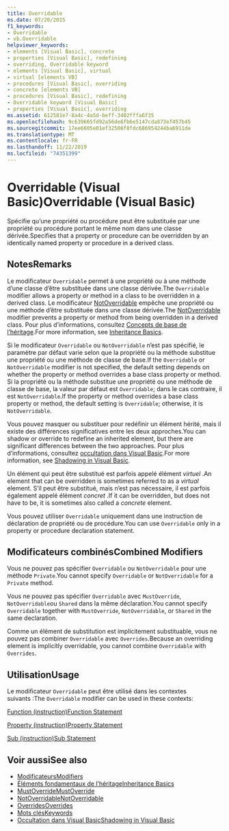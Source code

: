 ```yaml
---
title: Overridable
ms.date: 07/20/2015
f1_keywords:
- Overridable
- vb.Overridable
helpviewer_keywords:
- elements [Visual Basic], concrete
- properties [Visual Basic], redefining
- overriding, Overridable keyword
- elements [Visual Basic], virtual
- virtual [elements VB]
- procedures [Visual Basic], overriding
- concrete [elements VB]
- procedures [Visual Basic], redefining
- Overridable keyword [Visual Basic]
- properties [Visual Basic], overriding
ms.assetid: 612581e7-8a4c-4a5d-beff-3402fffa6f35
ms.openlocfilehash: 9c639665fd92a56de6fb6e5147cda873ef457b45
ms.sourcegitcommit: 17ee6605e01ef32506f8fdc686954244ba6911de
ms.translationtype: MT
ms.contentlocale: fr-FR
ms.lasthandoff: 11/22/2019
ms.locfileid: "74351399"
---
```

# <a name="overridable-visual-basic"></a><span data-ttu-id="10c01-102">Overridable (Visual Basic)</span><span class="sxs-lookup"><span data-stu-id="10c01-102">Overridable (Visual Basic)</span></span>
<span data-ttu-id="10c01-103">Spécifie qu’une propriété ou procédure peut être substituée par une propriété ou procédure portant le même nom dans une classe dérivée.</span><span class="sxs-lookup"><span data-stu-id="10c01-103">Specifies that a property or procedure can be overridden by an identically named property or procedure in a derived class.</span></span>  
  
## <a name="remarks"></a><span data-ttu-id="10c01-104">Notes</span><span class="sxs-lookup"><span data-stu-id="10c01-104">Remarks</span></span>  
 <span data-ttu-id="10c01-105">Le modificateur `Overridable` permet à une propriété ou à une méthode d’une classe d’être substituée dans une classe dérivée.</span><span class="sxs-lookup"><span data-stu-id="10c01-105">The `Overridable` modifier allows a property or method in a class to be overridden in a derived class.</span></span> <span data-ttu-id="10c01-106">Le modificateur [NotOverridable](../../../visual-basic/language-reference/modifiers/notoverridable.md) empêche une propriété ou une méthode d’être substituée dans une classe dérivée.</span><span class="sxs-lookup"><span data-stu-id="10c01-106">The [NotOverridable](../../../visual-basic/language-reference/modifiers/notoverridable.md) modifier prevents a property or method from being overridden in a derived class.</span></span>  <span data-ttu-id="10c01-107">Pour plus d’informations, consultez [Concepts de base de l’héritage](../../../visual-basic/programming-guide/language-features/objects-and-classes/inheritance-basics.md).</span><span class="sxs-lookup"><span data-stu-id="10c01-107">For more information, see [Inheritance Basics](../../../visual-basic/programming-guide/language-features/objects-and-classes/inheritance-basics.md).</span></span>  
  
 <span data-ttu-id="10c01-108">Si le modificateur `Overridable` ou `NotOverridable` n’est pas spécifié, le paramètre par défaut varie selon que la propriété ou la méthode substitue une propriété ou une méthode de classe de base.</span><span class="sxs-lookup"><span data-stu-id="10c01-108">If the `Overridable` or `NotOverridable` modifier is not specified, the default setting depends on whether the property or method overrides a base class property or method.</span></span> <span data-ttu-id="10c01-109">Si la propriété ou la méthode substitue une propriété ou une méthode de classe de base, la valeur par défaut est `Overridable`; dans le cas contraire, il est `NotOverridable`.</span><span class="sxs-lookup"><span data-stu-id="10c01-109">If the property or method overrides a base class property or method, the default setting is `Overridable`; otherwise, it is `NotOverridable`.</span></span>  
  
 <span data-ttu-id="10c01-110">Vous pouvez masquer ou substituer pour redéfinir un élément hérité, mais il existe des différences significatives entre les deux approches.</span><span class="sxs-lookup"><span data-stu-id="10c01-110">You can shadow or override to redefine an inherited element, but there are significant differences between the two approaches.</span></span> <span data-ttu-id="10c01-111">Pour plus d’informations, consultez [occultation dans Visual Basic](../../../visual-basic/programming-guide/language-features/declared-elements/shadowing.md).</span><span class="sxs-lookup"><span data-stu-id="10c01-111">For more information, see [Shadowing in Visual Basic](../../../visual-basic/programming-guide/language-features/declared-elements/shadowing.md).</span></span>  
  
 <span data-ttu-id="10c01-112">Un élément qui peut être substitué est parfois appelé élément *virtuel* .</span><span class="sxs-lookup"><span data-stu-id="10c01-112">An element that can be overridden is sometimes referred to as a *virtual* element.</span></span> <span data-ttu-id="10c01-113">S’il peut être substitué, mais n’est pas nécessaire, il est parfois également appelé élément *concret* .</span><span class="sxs-lookup"><span data-stu-id="10c01-113">If it can be overridden, but does not have to be, it is sometimes also called a *concrete* element.</span></span>  
  
 <span data-ttu-id="10c01-114">Vous pouvez utiliser `Overridable` uniquement dans une instruction de déclaration de propriété ou de procédure.</span><span class="sxs-lookup"><span data-stu-id="10c01-114">You can use `Overridable` only in a property or procedure declaration statement.</span></span>  
  
## <a name="combined-modifiers"></a><span data-ttu-id="10c01-115">Modificateurs combinés</span><span class="sxs-lookup"><span data-stu-id="10c01-115">Combined Modifiers</span></span>  
 <span data-ttu-id="10c01-116">Vous ne pouvez pas spécifier `Overridable` ou `NotOverridable` pour une méthode `Private`.</span><span class="sxs-lookup"><span data-stu-id="10c01-116">You cannot specify `Overridable` or `NotOverridable` for a `Private` method.</span></span>  
  
 <span data-ttu-id="10c01-117">Vous ne pouvez pas spécifier `Overridable` avec `MustOverride`, `NotOverridable`ou `Shared` dans la même déclaration.</span><span class="sxs-lookup"><span data-stu-id="10c01-117">You cannot specify `Overridable` together with `MustOverride`, `NotOverridable`, or `Shared` in the same declaration.</span></span>  
  
 <span data-ttu-id="10c01-118">Comme un élément de substitution est implicitement substituable, vous ne pouvez pas combiner `Overridable` avec `Overrides`.</span><span class="sxs-lookup"><span data-stu-id="10c01-118">Because an overriding element is implicitly overridable, you cannot combine `Overridable` with `Overrides`.</span></span>  
  
## <a name="usage"></a><span data-ttu-id="10c01-119">Utilisation</span><span class="sxs-lookup"><span data-stu-id="10c01-119">Usage</span></span>  
 <span data-ttu-id="10c01-120">Le modificateur `Overridable` peut être utilisé dans les contextes suivants :</span><span class="sxs-lookup"><span data-stu-id="10c01-120">The `Overridable` modifier can be used in these contexts:</span></span>  
  
 [<span data-ttu-id="10c01-121">Function (instruction)</span><span class="sxs-lookup"><span data-stu-id="10c01-121">Function Statement</span></span>](../../../visual-basic/language-reference/statements/function-statement.md)  
  
 [<span data-ttu-id="10c01-122">Property (instruction)</span><span class="sxs-lookup"><span data-stu-id="10c01-122">Property Statement</span></span>](../../../visual-basic/language-reference/statements/property-statement.md)  
  
 [<span data-ttu-id="10c01-123">Sub (instruction)</span><span class="sxs-lookup"><span data-stu-id="10c01-123">Sub Statement</span></span>](../../../visual-basic/language-reference/statements/sub-statement.md)  
  
## <a name="see-also"></a><span data-ttu-id="10c01-124">Voir aussi</span><span class="sxs-lookup"><span data-stu-id="10c01-124">See also</span></span>

- [<span data-ttu-id="10c01-125">Modificateurs</span><span class="sxs-lookup"><span data-stu-id="10c01-125">Modifiers</span></span>](../../../visual-basic/language-reference/modifiers/index.md)
- [<span data-ttu-id="10c01-126">Éléments fondamentaux de l’héritage</span><span class="sxs-lookup"><span data-stu-id="10c01-126">Inheritance Basics</span></span>](../../../visual-basic/programming-guide/language-features/objects-and-classes/inheritance-basics.md)
- [<span data-ttu-id="10c01-127">MustOverride</span><span class="sxs-lookup"><span data-stu-id="10c01-127">MustOverride</span></span>](../../../visual-basic/language-reference/modifiers/mustoverride.md)
- [<span data-ttu-id="10c01-128">NotOverridable</span><span class="sxs-lookup"><span data-stu-id="10c01-128">NotOverridable</span></span>](../../../visual-basic/language-reference/modifiers/notoverridable.md)
- [<span data-ttu-id="10c01-129">Overrides</span><span class="sxs-lookup"><span data-stu-id="10c01-129">Overrides</span></span>](../../../visual-basic/language-reference/modifiers/overrides.md)
- [<span data-ttu-id="10c01-130">Mots clés</span><span class="sxs-lookup"><span data-stu-id="10c01-130">Keywords</span></span>](../../../visual-basic/language-reference/keywords/index.md)
- [<span data-ttu-id="10c01-131">Occultation dans Visual Basic</span><span class="sxs-lookup"><span data-stu-id="10c01-131">Shadowing in Visual Basic</span></span>](../../../visual-basic/programming-guide/language-features/declared-elements/shadowing.md)
